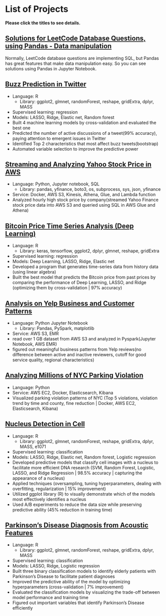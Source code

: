 # List of Projects

**Please click the titles to see details.**
## [Solutions for LeetCode Database Questions, using Pandas - Data manipulation](https://github.com/espseongsm/LeetCodeDatabaseQuestions/blob/main/SolutionsForLeetCodeDatabaseQuestion.ipynb)
Normally, LeetCode database questions are implementing SQL, but Pandas has great features that make data manipulation easy. So you can see solutions using Pandas in Jupyter Notebook.

## [Buzz Prediction in Twitter](https://github.com/espseongsm/Buzz_prediction_on_twitter)

- Language: R
  - Library: ggplot2, glmnet, randomForest, reshape, gridExtra, dplyr, MASS
- Supervised learning: regression
- Models: LASSO, Ridge, Elastic net, Random forest
- Built 4 machine learning models by cross-validation and evaluated the best one
- Predicted the number of active discussions of a tweet(99% accuracy), paying attention to emergent issues in Twitter
- Identified Top 2 characteristics that most affect buzz tweets(bootstrap)
- Automated variable selection to improve the predictive power

## [Streaming and Analyzing Yahoo Stock Price in AWS](https://github.com/espseongsm/streaming_stock_prices_and_analyzing_in_AWS)

- Language: Python, Jupyter notebook, SQL
  - Library: pandas, yfinance, boto3, os, subprocess, sys, json, yfinance
- Service: Docker, AWS S3, Kinesis, Athena, Glue, and Lambda function
- Analyzed hourly high stock price by company(streamed Yahoo Finance stock price data into AWS S3 and queried using SQL in AWS Glue and Athena)

## [Bitcoin Price Time Series Analysis (Deep Learning)](https://github.com/espseongsm/Bitcoin_Time_Series_Deep_Learning)

- Language: R
  - Library: keras, tensorflow, ggplot2, dplyr, glmnet, reshape, gridExtra
- Supervised learning: regression
- Models: Deep Learning, LASSO, Ridge, Elastic net
- Developed a program that generates time-series data from history data (using linear algebra)
- Built the best model that predicts the Bitcoin price from past prices by comparing the performance of Deep Learning, LASSO, and Ridge (optimizing them by cross-validation | 97% accuracy)
  
## [Analysis on Yelp Business and Customer Patterns](https://github.com/espseongsm/Analysis_on_yelp_business_and_customer_patterns)

- Language: Python Jupyter Notebook
  - Library: Pandas, PySpark, matplotlib
- Service: AWS S3, EMR
- read over 1 GB dataset from AWS S3 and analyzed in Pyspark(Jupyter Notebook, AWS EMR) 
- figured out meaningful business patterns from Yelp reviews(no difference between active and inactive reviewers, cutoff for good service quality, regional characteristics)

## [Analyzing Millions of NYC Parking Violation](https://github.com/espseongsm/STA9760_Big_Data_Project1)

- Language: Python
- Service: AWS EC2, Docker, Elasticsearch, Kibana
- Visualized parking violation patterns of NYC (Top 5 violations, violation trend by time and county, fine reduction | Docker, AWS EC2, Elasticsearch, Kibana)
  
## [Nucleus Detection in Cell](https://github.com/espseongsm/Nucleus_Detection_in_Cell) 

- Language: R
  - Library: ggplot2, glmnet, randomForest, reshape, gridExtra, dplyr, MASS, e1071
- Supervised learning: classification
- Models: LASSO, Ridge, Elastic net, Random forest, Logistic regression
- Developed predictive models that classify cell images with a nucleus to facilitate more efficient DNA research (SVM, Random Forest, Logistic, LASSO, and Ridge Regression | 98.5% accuracy | capturing the appearance of a nucleus) 
- Applied techniques (oversampling, tuning hyperparameters, dealing with overfitting, regularization | 15% improvement)
- Utilized ggplot library (R) to visually demonstrate which of the models most effectively identifies a nucleus
- Used A/B experiments to reduce the data size while preserving predictive ability (45% reduction in training time)

## [Parkinson’s Disease Diagnosis from Acoustic Features](https://github.com/espseongsm/Parkinson_Disease_Diagnosis)

- Language: R
  - Library: ggplot2, glmnet, randomForest, reshape, gridExtra, dplyr, MASS
- Supervised learning: classification
- Models: LASSO, Ridge, Logistic regression
- Built three binary classification models to identify elderly patients with Parkinson’s Disease to facilitate patient diagnoses
- Improved the predictive ability of the model by optimizing hyperparameters (cross-validation | 7% improvement)
- Evaluated the classification models by visualizing the trade-off between model performance and training time
- Figured out important variables that identify Parkinson’s Disease efficiently
